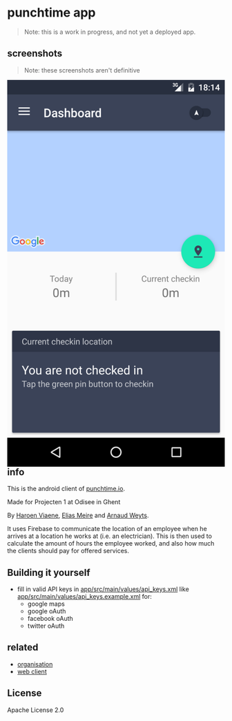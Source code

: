 # punchtime app

> Note: this is a work in progress, and not yet a deployed app.

## screenshots

> Note: these screenshots aren't definitive

<img src="assets/Screenshot_20160427-181433.png" alt="screenshot of the main interface" align="right">

## info

This is the android client of [punchtime.io](https://punchtime.io).

Made for Projecten 1 at Odisee in Ghent

By [Haroen Viaene](https://haroen.me), [Elias Meire](http://eliasmei.re) and [Arnaud Weyts](https://weyts.xyz).

It uses Firebase to communicate the location of an employee when he arrives at a location he works at (i.e. an electrician). This is then used to calculate the amount of hours the employee worked, and also how much the clients should pay for offered services.

## Building it yourself

* fill in valid API keys in [app/src/main/values/api_keys.xml](app/src/main/values/api_keys.xml) like [app/src/main/values/api_keys.example.xml](app/src/main/values/api_keys.example.xml) for:
    * google maps
    * google oAuth
    * facebook oAuth
    * twitter oAuth

## related

- [organisation](https://github.com/punchtime/organisation)
- [web client](https://github.com/punchtime/web)

## License

Apache License 2.0
